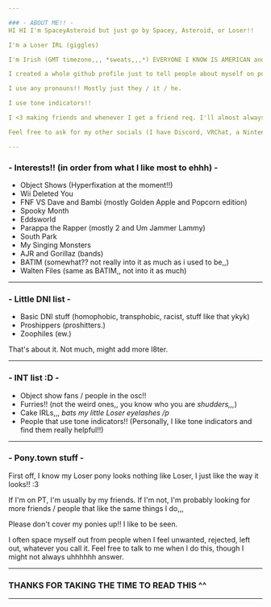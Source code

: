 ```yaml
---

### - ABOUT ME!! -
HI HI I'm SpaceyAsteroid but just go by Spacey, Asteroid, or Loser!!

I'm a Loser IRL (giggles)

I'm Irish (GMT timezone,,, *sweats,,,*) EVERYONE I KNOW IS AMERICAN and im like so far ahead of them *sobs violently.*

I created a whole github profile just to tell people about myself on pony.town,,, lol

I use any pronouns!! Mostly just they / it / he.

I use tone indicators!!

I <3 making friends and whenever I get a friend req. I'll almost always accept it so feel free to friend me if you want to ^^

Feel free to ask for my other socials (I have Discord, VRChat, a Nintendo Switch, a Playstation [PS4,,*sobs*], ROBLOX, and more..*giggles*)

---
```


### - Interests!! (in order from what I like most to ehhh) -
- Object Shows (Hyperfixation at the moment!!)
- Wii Deleted You
- FNF VS Dave and Bambi (mostly Golden Apple and Popcorn edition)
- Spooky Month
- Eddsworld
- Parappa the Rapper (mostly 2 and Um Jammer Lammy)
- South Park
- My Singing Monsters
- AJR and Gorillaz (bands)
- BATIM (somewhat?? not really into it as much as i used to be,,)
- Walten Files (same as BATIM,, not into it as much)

---

### - Little DNI list -
- Basic DNI stuff (homophobic, transphobic, racist, stuff like that ykyk)
- Proshippers (proshitters.)
- Zoophiles (ew.)

That's about it. Not much, might add more l8ter.

---

### - INT list :D -
- Object show fans / people in the osc!!
- Furries!! (not the weird ones,, you know who you are *shudders,,,*)
- Cake IRLs,,, *bats my little Loser eyelashes /p*
- People that use tone indicators!! (Personally, I like tone indicators and find them really helpful!!)

---

### - Pony.town stuff -

First off, I know my Loser pony looks nothing like Loser, I just like the way it looks!! :3

If I'm on PT, I'm usually by my friends. If I'm not, I'm probably looking for more friends / people that like the same things I do,,,

Please don't cover my ponies up!! I like to be seen.

I often space myself out from people when I feel unwanted, rejected, left out, whatever you call it. Feel free to talk to me when I do this, though I might not always uhhhhhh answer.

---

### THANKS FOR TAKING THE TIME TO READ THIS ^^

---

<!--
**SpaceyAsteroid/SpaceyAsteroid** is a ✨ _special_ ✨ repository because its `README.md` (this file) appears on your GitHub profile.

Here are some ideas to get you started:

- 🔭 I’m currently working on ...
- 🌱 I’m currently learning ...
- 👯 I’m looking to collaborate on ...
- 🤔 I’m looking for help with ...
- 💬 Ask me about ...
- 📫 How to reach me: ...
- 😄 Pronouns: ...
- ⚡ Fun fact: ...
-->
